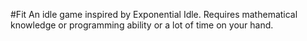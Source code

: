 #Fit
An idle game inspired by Exponential Idle.
Requires mathematical knowledge or programming ability or a lot of time on your hand.
